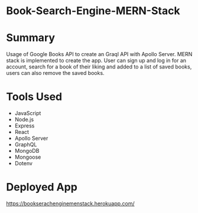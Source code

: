 # Book-Search-Engine-MERN-Stack

# Summary
Usage of Google Books API to create an Graql API with Apollo Server. MERN stack is implemented to create the app. User can sign up and log in for an account, search for a book of their liking and added to a list of saved books, users can also remove the saved books.

# Tools Used
* JavaScript
* Node.js
* Express
* React
* Apollo Server
* GraphQL
* MongoDB
* Mongoose
* Dotenv

# Deployed App

https://bookserachenginemenstack.herokuapp.com/
